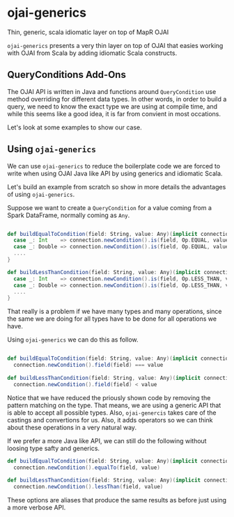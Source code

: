 # ojai-generics

Thin, generic, scala idiomatic layer on top of MapR OJAI

`ojai-generics` presents a very thin layer on top of OJAI that easies working with OJAI from Scala by adding idiomatic 
Scala constructs. 

## QueryConditions Add-Ons

The OJAI API is written in Java and functions around `QueryCondition` use method overriding for different data types. In other words, 
in order to build a query, we need to know the exact type we are using at compile time, and while this seems like a good idea,
it is far from convient in most occations.

Let's look at some examples to show our case.

## Using `ojai-generics`

We can use `ojai-generics` to reduce the boilerplate code we are forced to write when using OJAI Java like API by using 
generics and idiomatic Scala.

Let's build an example from scratch so show in more details the advantages of using `ojai-generics`.

Suppose we want to create a `QueryCondition` for a value coming from a Spark DataFrame, normally coming as `Any`.

```scala

def buildEqualToCondition(field: String, value: Any)(implicit connection: Connection): QueryCondition = any match {
  case _: Int    => connection.newCondition().is(field, Op.EQUAL, value.asInstanceOf[Int]).build()
  case _: Double => connection.newCondition().is(field, Op.EQUAL, value.asInstanceOf[Double]).build()
  ....
}

def buildLessThanCondition(field: String, value: Any)(implicit connection: Connection): QueryCondition = any match {
  case _: Int    => connection.newCondition().is(field, Op.LESS_THAN, value.asInstanceOf[Int]).build()
  case _: Double => connection.newCondition().is(field, Op.LESS_THAN, value.asInstanceOf[Double]).build()
  ....
}
```

That really is a problem if we have many types and many operations, since the same we are doing for all types have to be done 
for all operations we have. 

Using `ojai-generics` we can do this as follow.

```scala

def buildEqualToCondition(field: String, value: Any)(implicit connection: Connection): QueryCondition = 
  connection.newCondition().field(field) === value
  
def buildLessThanCondition(field: String, value: Any)(implicit connection: Connection): QueryCondition =
  connection.newCondition().field(field) < value

```

Notice that we have reduced the priously shown code by removing the pattern matching on the type. That means, we are using a
generic API that is able to accept all possible types. Also, `ojai-genercis` takes care of the castings and convertions for us. Also, it adds operators so we can think about these operations in a very natural way. 

If we prefer a more Java like API, we can still do the following without loosing type safty and generics. 

```scala
def buildEqualToCondition(field: String, value: Any)(implicit connection: Connection): QueryCondition = 
  connection.newCondition().equalTo(field, value)
  
def buildLessThanCondition(field: String, value: Any)(implicit connection: Connection): QueryCondition =
  connection.newCondition().lessThan(field, value)
```

These options are aliases that produce the same results as before just using a more verbose API. 

